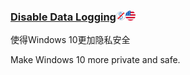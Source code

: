 ### [Disable Data Logging](https://www.reddit.com/r/Windows10/comments/3f38ed/guide_how_to_disable_data_logging_in_w10)![](/assets/图片2.png)![](/assets/united-states.png)

使得Windows 10更加隐私安全

Make Windows 10 more private and safe.

